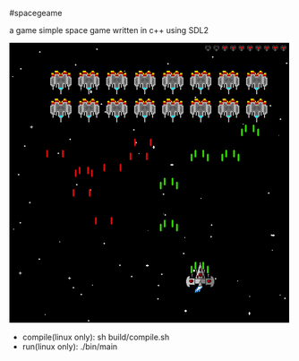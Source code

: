 #spacegeame

a game simple space game written in c++ using SDL2

![screenshot](https://github.com/Ztirom45/SpaceGame/blob/main/img/NormalMode.png)

- compile(linux only):	sh build/compile.sh
- run(linux only):		./bin/main
